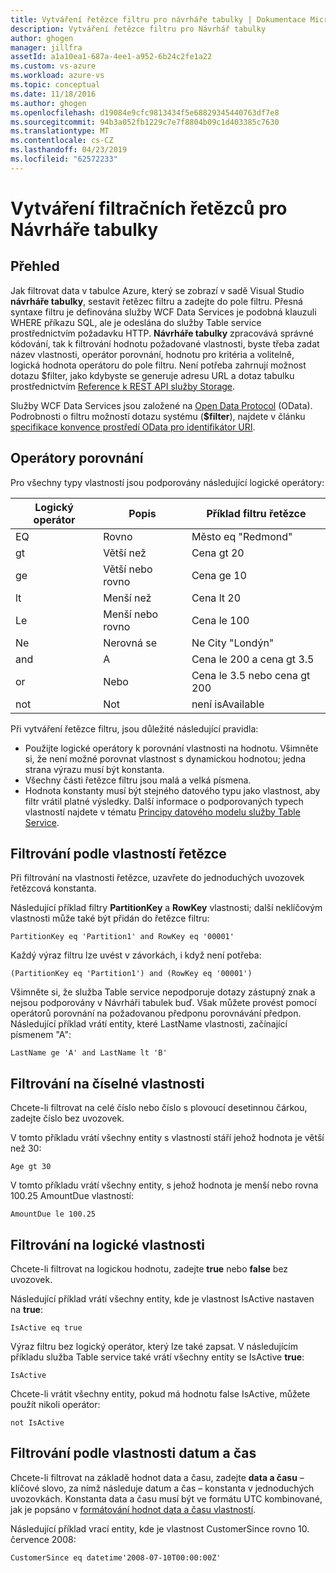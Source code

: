 ```yaml
---
title: Vytváření řetězce filtru pro návrháře tabulky | Dokumentace Microsoftu
description: Vytváření řetězce filtru pro Návrhář tabulky
author: ghogen
manager: jillfra
assetId: a1a10ea1-687a-4ee1-a952-6b24c2fe1a22
ms.custom: vs-azure
ms.workload: azure-vs
ms.topic: conceptual
ms.date: 11/18/2016
ms.author: ghogen
ms.openlocfilehash: d19084e9cfc9813434f5e68829345440763df7e8
ms.sourcegitcommit: 94b3a052fb1229c7e7f8804b09c1d403385c7630
ms.translationtype: MT
ms.contentlocale: cs-CZ
ms.lasthandoff: 04/23/2019
ms.locfileid: "62572233"
---
```

# <a name="constructing-filter-strings-for-the-table-designer"></a>Vytváření filtračních řetězců pro Návrháře tabulky
## <a name="overview"></a>Přehled
Jak filtrovat data v tabulce Azure, který se zobrazí v sadě Visual Studio **návrháře tabulky**, sestavit řetězec filtru a zadejte do pole filtru. Přesná syntaxe filtru je definována služby WCF Data Services je podobná klauzuli WHERE příkazu SQL, ale je odeslána do služby Table service prostřednictvím požadavku HTTP. **Návrháře tabulky** zpracovává správné kódování, tak k filtrování hodnotu požadované vlastnosti, byste třeba zadat název vlastnosti, operátor porovnání, hodnotu pro kritéria a volitelně, logická hodnota operátoru do pole filtru. Není potřeba zahrnují možnost dotazu $filter, jako kdybyste se generuje adresu URL a dotaz tabulku prostřednictvím [Reference k REST API služby Storage](http://go.microsoft.com/fwlink/p/?LinkId=400447).

Služby WCF Data Services jsou založené na [Open Data Protocol](http://go.microsoft.com/fwlink/p/?LinkId=214805) (OData). Podrobnosti o filtru možností dotazu systému (**$filter**), najdete v článku [specifikace konvence prostředí OData pro identifikátor URI](http://go.microsoft.com/fwlink/p/?LinkId=214806).

## <a name="comparison-operators"></a>Operátory porovnání
Pro všechny typy vlastností jsou podporovány následující logické operátory:

| Logický operátor | Popis | Příklad filtru řetězce |
| --- | --- | --- |
| EQ |Rovno |Město eq "Redmond" |
| gt |Větší než |Cena gt 20 |
| ge |Větší nebo rovno |Cena ge 10 |
| lt |Menší než |Cena lt 20 |
| Le |Menší nebo rovno |Cena le 100 |
| Ne |Nerovná se |Ne City "Londýn" |
| and |A |Cena le 200 a cena gt 3.5 |
| or |Nebo |Cena le 3.5 nebo cena gt 200 |
| not |Not |není isAvailable |

Při vytváření řetězce filtru, jsou důležité následující pravidla:

* Použijte logické operátory k porovnání vlastnosti na hodnotu. Všimněte si, že není možné porovnat vlastnost s dynamickou hodnotou; jedna strana výrazu musí být konstanta.
* Všechny části řetězce filtru jsou malá a velká písmena.
* Hodnota konstanty musí být stejného datového typu jako vlastnost, aby filtr vrátil platné výsledky. Další informace o podporovaných typech vlastností najdete v tématu [Principy datového modelu služby Table Service](http://go.microsoft.com/fwlink/p/?LinkId=400448).

## <a name="filtering-on-string-properties"></a>Filtrování podle vlastností řetězce
Při filtrování na vlastnosti řetězce, uzavřete do jednoduchých uvozovek řetězcová konstanta.

Následující příklad filtry **PartitionKey** a **RowKey** vlastnosti; další neklíčovým vlastnosti může také být přidán do řetězce filtru:

    PartitionKey eq 'Partition1' and RowKey eq '00001'

Každý výraz filtru lze uvést v závorkách, i když není potřeba:

    (PartitionKey eq 'Partition1') and (RowKey eq '00001')

Všimněte si, že služba Table service nepodporuje dotazy zástupný znak a nejsou podporovány v Návrháři tabulek buď. Však můžete provést pomocí operátorů porovnání na požadovanou předponu porovnávání předpon. Následující příklad vrátí entity, které LastName vlastnosti, začínající písmenem "A":

    LastName ge 'A' and LastName lt 'B'

## <a name="filtering-on-numeric-properties"></a>Filtrování na číselné vlastnosti
Chcete-li filtrovat na celé číslo nebo číslo s plovoucí desetinnou čárkou, zadejte číslo bez uvozovek.

V tomto příkladu vrátí všechny entity s vlastností stáří jehož hodnota je větší než 30:

    Age gt 30

V tomto příkladu vrátí všechny entity, s jehož hodnota je menší nebo rovna 100.25 AmountDue vlastností:

    AmountDue le 100.25

## <a name="filtering-on-boolean-properties"></a>Filtrování na logické vlastnosti
Chcete-li filtrovat na logickou hodnotu, zadejte **true** nebo **false** bez uvozovek.

Následující příklad vrátí všechny entity, kde je vlastnost IsActive nastaven na **true**:

    IsActive eq true

Výraz filtru bez logický operátor, který lze také zapsat. V následujícím příkladu služba Table service také vrátí všechny entity se IsActive **true**:

    IsActive

Chcete-li vrátit všechny entity, pokud má hodnotu false IsActive, můžete použít nikoli operátor:

    not IsActive

## <a name="filtering-on-datetime-properties"></a>Filtrování podle vlastnosti datum a čas
Chcete-li filtrovat na základě hodnot data a času, zadejte **data a času** – klíčové slovo, za nímž následuje datum a čas – konstanta v jednoduchých uvozovkách. Konstanta data a času musí být ve formátu UTC kombinované, jak je popsáno v [formátování hodnot data a času vlastností](http://go.microsoft.com/fwlink/p/?LinkId=400449).

Následující příklad vrací entity, kde je vlastnost CustomerSince rovno 10. července 2008:

    CustomerSince eq datetime'2008-07-10T00:00:00Z'
